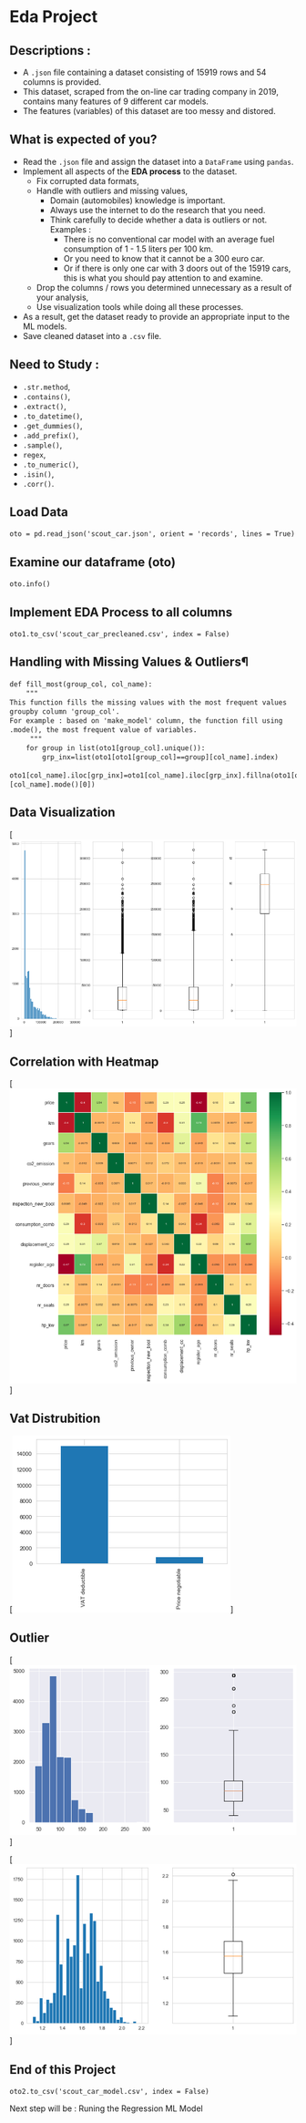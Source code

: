 # Eda Project

## Descriptions :
- A ``.json`` file containing a dataset consisting of 15919 rows and 54 columns is provided.
- This dataset, scraped from the on-line car trading company in 2019, contains many features of 9 different car models.
- The features (variables) of this dataset are too messy and distored.

## What is expected of you?
- Read the ``.json`` file and assign the dataset into a ``DataFrame`` using ``pandas``.
- Implement all aspects of the **EDA process** to the dataset.
   - Fix corrupted data formats,
   - Handle with outliers and missing values,
      - Domain (automobiles) knowledge is important.
      - Always use the internet to do the research that you need.
      - Think carefully to decide whether a data is outliers or not. Examples :
         - There is no conventional car model with an average fuel consumption of 1 - 1.5 liters per 100 km. 
         - Or you need to know that it cannot be a 300 euro car. 
         - Or if there is only one car with 3 doors out of the 15919 cars, this is what you should pay attention to and examine.
   - Drop the columns / rows you determined unnecessary as a result of your analysis,
   - Use visualization tools while doing all these processes.
- As a result, get the dataset ready to provide an appropriate input to the ML models.
- Save cleaned dataset into a ``.csv`` file.

## Need to Study :
- ``.str.method``,
- ``.contains()``,
- ``.extract()``,
- ``.to_datetime()``,
- ``.get_dummies()``,
- ``.add_prefix()``,
- ``.sample()``,
- `regex`,
- ``.to_numeric()``,
- ``.isin()``,
- ``.corr()``.

## Load Data
```
oto = pd.read_json('scout_car.json', orient = 'records', lines = True)
```
## Examine our dataframe (oto)
```
oto.info()
```

##  Implement EDA Process to all columns

```
oto1.to_csv('scout_car_precleaned.csv', index = False)
```


## Handling with Missing Values & Outliers¶
```
def fill_most(group_col, col_name): 
    """
This function fills the missing values with the most frequent values groupby column 'group_col'.
For example : based on 'make_model' column, the function fill using .mode(), the most frequent value of variables.
     """
    for group in list(oto1[group_col].unique()):
        grp_inx=list(oto1[oto1[group_col]==group][col_name].index)
        oto1[col_name].iloc[grp_inx]=oto1[col_name].iloc[grp_inx].fillna(oto1[oto1[group_col]==group][col_name].mode()[0])
```

## Data Visualization

[![](images/1.png)]


## Correlation with Heatmap

[![](images/4.png)]


## Vat Distrubition

[![](images/3.png)]

## Outlier

[![](images/6.png)]


[![](images/2.png)]

## End of this Project

```
oto2.to_csv('scout_car_model.csv', index = False)

```

Next step will be :
Runing the Regression ML Model


